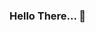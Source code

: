 ### Hello There... 👋

<!--
**PersonGuyGit/PersonGuyGit** is a ✨ _special_ ✨ repository because its `README.md` (this file) appears on your GitHub profile.

<p align="center" width="150px"> I am a web devloper that specializes in React and Python devlopment.</p>


Here are some ideas to get you started:

- 🔭 I’m currently working on ...
- 🌱 I’m currently learning ...
- 👯 I’m looking to collaborate on ...
- 🤔 I’m looking for help with ...
- 💬 Ask me about ...
- 📫 How to reach me: ...
- 😄 Pronouns: ...
- ⚡ Fun fact: ...
-->
